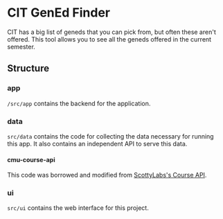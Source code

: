 # CIT GenEd Finder
CIT has a big list of geneds that you can pick from, but often these aren't offered. This tool allows you to see all the geneds offered in the current semester.

## Structure

### app
`/src/app` contains the backend for the application.

### data
`src/data` contains the code for collecting the data necessary for running this app. It also contains an independent API to serve this data.

#### cmu-course-api
This code was borrowed and modified from [ScottyLabs's Course API](https://github.com/ScottyLabs/course-api).

### ui
`src/ui` contains the web interface for this project.
